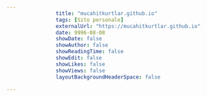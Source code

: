 ---
                title: "mucahitkurtlar.github.io"
                tags: [Sito personale]
                externalUrl: "https://mucahitkurtlar.github.io"
                date: 9996-08-08
                showDate: false
                showAuthor: false
                showReadingTime: false
                showEdit: false
                showLikes: false
                showViews: false
                layoutBackgroundHeaderSpace: false
                ---

